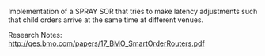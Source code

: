 Implementation of a SPRAY SOR that tries to make latency adjustments such that child orders arrive at the same time at different venues.

Research Notes: http://qes.bmo.com/papers/17_BMO_SmartOrderRouters.pdf
